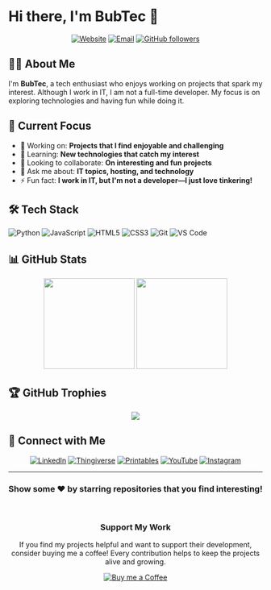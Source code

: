 # Hi there, I'm BubTec 👋

<div align="center">
  
[![Website](https://img.shields.io/badge/Website-bubtec.de-blue?style=for-the-badge&logo=google-chrome)](https://bubtec.de)
[![Email](https://img.shields.io/badge/Email-info%40bubtec.de-red?style=for-the-badge&logo=gmail)](mailto:info@bubtec.de)
[![GitHub followers](https://img.shields.io/github/followers/n3roGit?style=for-the-badge&logo=github)](https://github.com/n3roGit)

</div>

## 🧑‍💻 About Me

I'm **BubTec**, a tech enthusiast who enjoys working on projects that spark my interest. Although I work in IT, I am not a full-time developer. My focus is on exploring technologies and having fun while doing it.

## 🎯 Current Focus

- 🔭 Working on: **Projects that I find enjoyable and challenging**
- 🌱 Learning: **New technologies that catch my interest**
- 👯 Looking to collaborate: **On interesting and fun projects**
- 💬 Ask me about: **IT topics, hosting, and technology**
- ⚡ Fun fact: **I work in IT, but I'm not a developer—I just love tinkering!**

## 🛠️ Tech Stack

![Python](https://img.shields.io/badge/-Python-3776AB?style=flat-square&logo=python&logoColor=white)
![JavaScript](https://img.shields.io/badge/-JavaScript-F7DF1E?style=flat-square&logo=javascript&logoColor=black)
![HTML5](https://img.shields.io/badge/-HTML5-E34F26?style=flat-square&logo=html5&logoColor=white)
![CSS3](https://img.shields.io/badge/-CSS3-1572B6?style=flat-square&logo=css3&logoColor=white)
![Git](https://img.shields.io/badge/-Git-F05032?style=flat-square&logo=git&logoColor=white)
![VS Code](https://img.shields.io/badge/-VS%20Code-007ACC?style=flat-square&logo=visual-studio-code&logoColor=white)

## 📊 GitHub Stats

<div align="center">
  <img height="180em" src="https://github-readme-stats.vercel.app/api?username=n3roGit&show_icons=true&theme=dracula&include_all_commits=true&count_private=true"/>
  <img height="180em" src="https://github-readme-stats.vercel.app/api/top-langs/?username=n3roGit&layout=compact&theme=dracula"/>
</div>

## 🏆 GitHub Trophies

<div align="center">
  
![](https://github-profile-trophy.vercel.app/?username=n3roGit&theme=dracula&no-frame=false&no-bg=false&margin-w=4)

</div>

## 🔗 Connect with Me

<div align="center">
  
[![LinkedIn](https://img.shields.io/badge/LinkedIn-0077B5?style=for-the-badge&logo=linkedin&logoColor=white)](https://www.linkedin.com/in/christoph-bubeck-044000265/)
[![Thingiverse](https://img.shields.io/badge/Thingiverse-248BFB?style=for-the-badge&logo=thingiverse&logoColor=white)](https://www.thingiverse.com/n3ro88/designs)
[![Printables](https://img.shields.io/badge/Printables-FA6831?style=for-the-badge&logo=printables&logoColor=white)](https://www.printables.com/@n3ro_586215?lang=de)
[![YouTube](https://img.shields.io/badge/YouTube-FF0000?style=for-the-badge&logo=youtube&logoColor=white)](https://www.youtube.com/@BubTec)
[![Instagram](https://img.shields.io/badge/Instagram-E4405F?style=for-the-badge&logo=instagram&logoColor=white)](https://www.instagram.com/bubtec/)

</div>

---

<div align="center">
  
### Show some ❤️ by starring repositories that you find interesting!

<br>

### Support My Work

If you find my projects helpful and want to support their development, consider buying me a coffee! Every contribution helps to keep the projects alive and growing.

[![Buy me a Coffee](https://img.shields.io/badge/Buy_me_a_coffee-FFDD00?style=for-the-badge&logo=buy-me-a-coffee&logoColor=black)](https://www.paypal.com/donate/?cmd=_s-xclick&hosted_button_id=6ZFSVPZWLLAMC&ssrt=1731670459516)
</div>

<!-- 
Resources used in this README:
- Shields.io for badges
- GitHub README Stats by anuraghazra
- GitHub Profile Trophy by ryo-ma
-->
